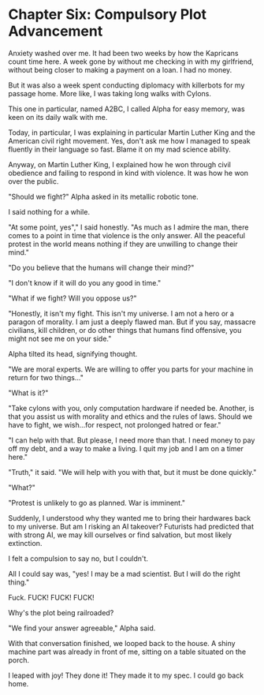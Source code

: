 # **Chapter Six: Compulsory Plot Advancement**

Anxiety washed over me. It had been two weeks by how the Kapricans count time here. A week gone by without me checking in with my girlfriend, without being closer to making a payment on a loan. I had no money.

But it was also a week spent conducting diplomacy with killerbots for my passage home. More like, I was taking long walks with Cylons.

This one in particular, named A2BC, I called Alpha for easy memory, was keen on its daily walk with me.

Today, in particular, I was explaining in particular Martin Luther King and the American civil right movement. Yes, don't ask me how I managed to speak fluently in their language so fast. Blame it on my mad science ability.

Anyway, on Martin Luther King, I explained how he won through civil obedience and failing to respond in kind with violence. It was how he won over the public.

"Should we fight?" Alpha asked in its metallic robotic tone.

I said nothing for a while.

"At some point, yes"," I said honestly. "As much as I admire the man, there comes to a point in time that violence is the only answer. All the peaceful protest in the world means nothing if they are unwilling to change their mind."

"Do you believe that the humans will change their mind?"

"I don't know if it will do you any good in time."

"What if we fight? Will you oppose us?"

"Honestly, it isn't my fight. This isn't my universe. I am not a hero or a paragon of morality. I am just a deeply flawed man. But if you say, massacre civilians, kill children, or do other things that humans find offensive, you might not see me on your side."

Alpha tilted its head, signifying thought.

"We are moral experts. We are willing to offer you parts for your machine in return for two things..."

"What is it?"

"Take cylons with you, only computation hardware if needed be. Another, is that you assist us with morality and ethics and the rules of laws. Should we have to fight, we wish...for respect, not prolonged hatred or fear."

"I can help with that. But please, I need more than that. I need money to pay off my debt, and a way to make a living. I quit my job and I am on a timer here."

"Truth," it said. "We will help with you with that, but it must be done quickly."

"What?"

"Protest is unlikely to go as planned. War is imminent."

Suddenly, I understood why they wanted me to bring their hardwares back to my universe. But am I risking an AI takeover? Futurists had predicted that with strong AI, we may kill ourselves or find salvation, but most likely extinction.

I felt a compulsion to say no, but I couldn't.

All I could say was, "yes! I may be a mad scientist. But I will do the right thing."

Fuck. FUCK! FUCK! FUCK!

Why's the plot being railroaded?

"We find your answer agreeable," Alpha said.

With that conversation finished, we looped back to the house. A shiny machine part was already in front of me, sitting on a table situated on the porch.

I leaped with joy! They done it! They made it to my spec. I could go back home.
